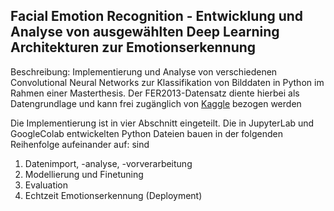 ## Facial Emotion Recognition - Entwicklung und Analyse von ausgewählten Deep Learning Architekturen zur Emotionserkennung

Beschreibung: Implementierung und Analyse von verschiedenen Convolutional Neural Networks zur Klassifikation von Bilddaten in Python im Rahmen einer Masterthesis. Der FER2013-Datensatz diente hierbei als Datengrundlage und kann frei zugänglich von [Kaggle](https://www.kaggle.com/c/challenges-in-representation-learning-facial-expression-recognition-challenge) bezogen werden 

Die Implementierung ist in vier Abschnitt eingeteilt. Die in JupyterLab und GoogleColab entwickelten Python Dateien bauen in der folgenden Reihenfolge aufeinander auf: sind 
1. Datenimport, -analyse, -vorverarbeitung
2. Modellierung und Finetuning
3. Evaluation
4. Echtzeit Emotionserkennung (Deployment)

